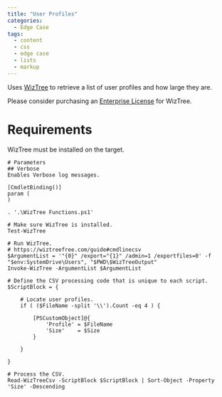```yaml
---
title: "User Profiles"
categories:
  - Edge Case
tags:
  - content
  - css
  - edge case
  - lists
  - markup
---
```


Uses [WizTree](https://wiztreefree.com) to retrieve a list of user profiles and how large they are.

Please consider purchasing an [Enterprise License](https://wiztreefree.com/donate#enterprise) for WizTree.

# Requirements
WizTree must be installed on the target.

	# Parameters
	## Verbose
	Enables Verbose log messages.

	[CmdletBinding()]
	param (
	)

	. '.\WizTree Functions.ps1'

	# Make sure WizTree is installed.
	Test-WizTree

	# Run WizTree.
	# https://wiztreefree.com/guide#cmdlinecsv
	$ArgumentList = '"{0}" /export="{1}" /admin=1 /exportfiles=0' -f "$env:SystemDrive\Users", "$PWD\$WizTreeOutput"
	Invoke-WizTree -ArgumentList $ArgumentList

	# Define the CSV processing code that is unique to each script.
	$ScriptBlock = {

		# Locate user profiles.
		if ( ($FileName -split '\\').Count -eq 4 ) {

			[PSCustomObject]@{
				'Profile' = $FileName
				'Size'    = $Size
			}

		}

	}

	# Process the CSV.
	Read-WizTreeCsv -ScriptBlock $ScriptBlock | Sort-Object -Property 'Size' -Descending

